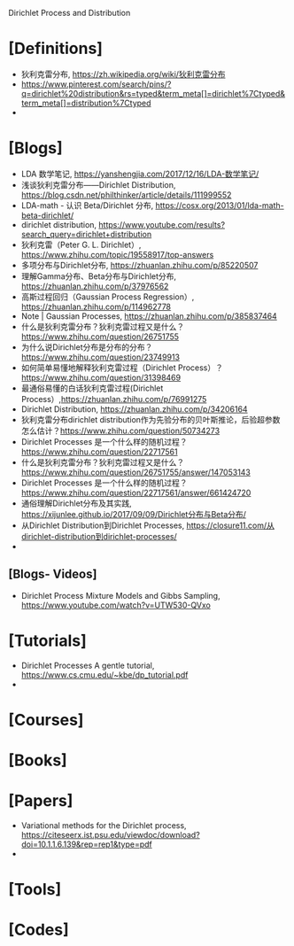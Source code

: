 Dirichlet Process and Distribution

# [Definitions]
+ 狄利克雷分布, https://zh.wikipedia.org/wiki/狄利克雷分布
+ https://www.pinterest.com/search/pins/?q=dirichlet%20distribution&rs=typed&term_meta[]=dirichlet%7Ctyped&term_meta[]=distribution%7Ctyped
+ 

# [Blogs]
+ LDA 数学笔记, https://yanshengjia.com/2017/12/16/LDA-数学笔记/
+ 浅谈狄利克雷分布——Dirichlet Distribution, https://blog.csdn.net/philthinker/article/details/111999552
+ LDA-math - 认识 Beta/Dirichlet 分布, https://cosx.org/2013/01/lda-math-beta-dirichlet/
+ dirichlet distribution, https://www.youtube.com/results?search_query=dirichlet+distribution
+ 狄利克雷（Peter G. L. Dirichlet）, https://www.zhihu.com/topic/19558917/top-answers
+ 多项分布与Dirichlet分布, https://zhuanlan.zhihu.com/p/85220507
+ 理解Gamma分布、Beta分布与Dirichlet分布, https://zhuanlan.zhihu.com/p/37976562
+ 高斯过程回归（Gaussian Process Regression）, https://zhuanlan.zhihu.com/p/114962778
+ Note | Gaussian Processes, https://zhuanlan.zhihu.com/p/385837464
+ 什么是狄利克雷分布？狄利克雷过程又是什么？https://www.zhihu.com/question/26751755
+ 为什么说Dirichlet分布是分布的分布？https://www.zhihu.com/question/23749913
+ 如何简单易懂地解释狄利克雷过程（Dirichlet Process）？https://www.zhihu.com/question/31398469
+ 最通俗易懂的白话狄利克雷过程(Dirichlet Process）,https://zhuanlan.zhihu.com/p/76991275
+ Dirichlet Distribution, https://zhuanlan.zhihu.com/p/34206164
+ 狄利克雷分布dirichlet distribution作为先验分布的贝叶斯推论，后验超参数怎么估计？https://www.zhihu.com/question/50734273
+ Dirichlet Processes 是一个什么样的随机过程？https://www.zhihu.com/question/22717561
+ 什么是狄利克雷分布？狄利克雷过程又是什么？ https://www.zhihu.com/question/26751755/answer/147053143
+ Dirichlet Processes 是一个什么样的随机过程？https://www.zhihu.com/question/22717561/answer/661424720
+ 通俗理解Dirichlet分布及其实践, https://xijunlee.github.io/2017/09/09/Dirichlet分布与Beta分布/
+ 从Dirichlet Distribution到Dirichlet Processes, https://closure11.com/从dirichlet-distribution到dirichlet-processes/
+ 

## [Blogs- Videos]
+ Dirichlet Process Mixture Models and Gibbs Sampling, https://www.youtube.com/watch?v=UTW530-QVxo

# [Tutorials]
+ Dirichlet Processes A gentle tutorial, https://www.cs.cmu.edu/~kbe/dp_tutorial.pdf
+ 

# [Courses]


# [Books]

# [Papers]
+ Variational methods for the Dirichlet process, https://citeseerx.ist.psu.edu/viewdoc/download?doi=10.1.1.6.139&rep=rep1&type=pdf
+ 

# [Tools]


# [Codes]

